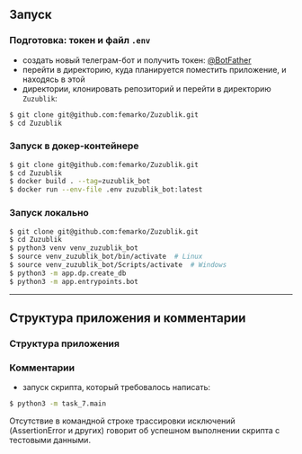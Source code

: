 ## Запуск
### Подготовка: токен и файл `.env`
- создать новый телеграм-бот и получить токен: [@BotFather](https://t.me/BotFather)
- перейти в директорию, куда планируется поместить приложение, и находясь в этой 
- директории, клонировать репозиторий и перейти в директорию ```Zuzublik```:
```bash
$ git clone git@github.com:femarko/Zuzublik.git
$ cd Zuzublik
```

### Запуск в докер-контейнере
```bash
$ git clone git@github.com:femarko/Zuzublik.git
$ cd Zuzublik
$ docker build . --tag=zuzublik_bot
$ docker run --env-file .env zuzublik_bot:latest
```
### Запуск локально
```bash
$ git clone git@github.com:femarko/Zuzublik.git
$ cd Zuzublik
$ python3 venv venv_zuzublik_bot
$ source venv_zuzublik_bot/bin/activate  # Linux
$ source venv_zuzublik_bot/Scripts/activate  # Windows
$ python3 -m app.dp.create_db
$ python3 -m app.entrypoints.bot
```
---
## Структура приложения и комментарии
### Структура приложения

### Комментарии
- запуск скрипта, который требовалось написать:
```bash
$ python3 -m task_7.main
```
Отсутствие в командной строке трассировки исключений (AssertionError и других)
говорит об успешном выполнении скрипта с тестовыми данными.
